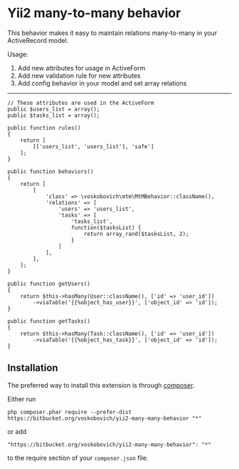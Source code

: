 Yii2 many-to-many behavior
===================
This behavior makes it easy to maintain relations many-to-many in your ActiveRecord model.

Usage:
1. Add new attributes for usage in ActiveForm
2. Add new validation rule for new attributes
3. Add config behavior in your model and set array relations
------------
```[php]
// These attributes are used in the ActiveForm
public $users_list = array();
public $tasks_list = array();

public function rules()
{
    return [
        [['users_list', 'users_list'], 'safe']
    ];
}

public function behaviors()
{
    return [
        [
            'class' => \voskobovich\mtm\MtMBehavior::className(),
            'relations' => [
                'users' => 'users_list',
                'tasks' => [
                    'tasks_list',
                    function($tasksList) {
                        return array_rand($tasksList, 2);
                    }
                ]
            ],
        ],
    ];
}

public function getUsers()
{
    return $this->hasMany(User::className(), ['id' => 'user_id'])
        ->viaTable('{{%object_has_user}}', ['object_id' => 'id']);
}

public function getTasks()
{
    return $this->hasMany(Task::className(), ['id' => 'user_id'])
        ->viaTable('{{%object_has_task}}', ['object_id' => 'id']);
}
```

Installation
------------

The preferred way to install this extension is through [composer](http://getcomposer.org/download/).

Either run

```
php composer.phar require --prefer-dist https://bitbucket.org/voskobovich/yii2-many-many-behavior "*"
```

or add

```
"https://bitbucket.org/voskobovich/yii2-many-many-behavior": "*"
```

to the require section of your `composer.json` file.